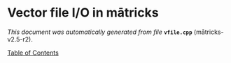 
# Vector file I/O in mātricks
_This document was automatically generated from file_ **`vfile.cpp`** (mātricks-v2.5-r2).


[Table of Contents](README.md)
